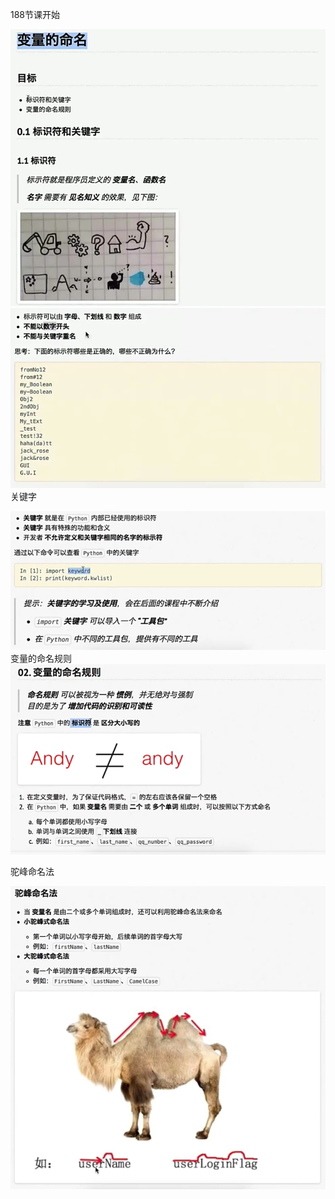 188节课开始

![alt text](image-26.png)
![alt text](image-27.png)
关键字

![alt text](image-28.png)
变量的命名规则
![alt text](image-29.png)

驼峰命名法

![alt text](image-30.png)